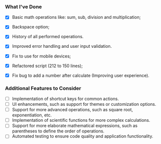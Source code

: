 ### What I've Done

- [X]  Basic math operations like: sum, sub, division and multiplication;

- [X] Backspace option;

- [X] History of all performed operations.

- [X] Improved error handling and user input validation.

- [X] Fix to use for mobile devices;

- [X] Refactored script (212 to 150 lines);

- [X] Fix bug to add a number after calculate (Improving user experience).

### Additional Features to Consider

- [ ] Implementation of shortcut keys for common actions.
- [ ] UI enhancements, such as support for themes or customization options.
- [ ] Support for more advanced operations, such as square root, exponentiation, etc.
- [ ] Implementation of scientific functions for more complex calculations.
- [ ] Support for more elaborate mathematical expressions, such as parentheses to define the order of operations.
- [ ] Automated testing to ensure code quality and application functionality.
